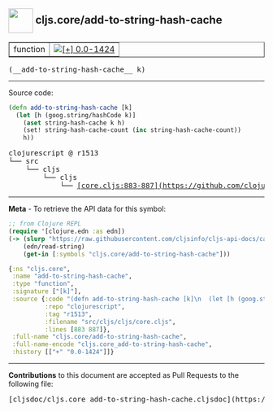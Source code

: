 ## <img width="48px" valign="middle" src="http://i.imgur.com/Hi20huC.png"> cljs.core/add-to-string-hash-cache

 <table border="1">
<tr>

<td>function</td>
<td><a href="https://github.com/cljsinfo/cljs-api-docs/tree/0.0-1424"><img valign="middle" alt="[+] 0.0-1424" src="https://img.shields.io/badge/+-0.0--1424-lightgrey.svg"></a> </td>
</tr>
</table>

 <samp>
(__add-to-string-hash-cache__ k)<br>
</samp>

---





Source code:

```clj
(defn add-to-string-hash-cache [k]
  (let [h (goog.string/hashCode k)]
    (aset string-hash-cache k h)
    (set! string-hash-cache-count (inc string-hash-cache-count))
    h))
```

 <pre>
clojurescript @ r1513
└── src
    └── cljs
        └── cljs
            └── <ins>[core.cljs:883-887](https://github.com/clojure/clojurescript/blob/r1513/src/cljs/cljs/core.cljs#L883-L887)</ins>
</pre>


---

__Meta__ - To retrieve the API data for this symbol:

```clj
;; from Clojure REPL
(require '[clojure.edn :as edn])
(-> (slurp "https://raw.githubusercontent.com/cljsinfo/cljs-api-docs/catalog/cljs-api.edn")
    (edn/read-string)
    (get-in [:symbols "cljs.core/add-to-string-hash-cache"]))
```

```clj
{:ns "cljs.core",
 :name "add-to-string-hash-cache",
 :type "function",
 :signature ["[k]"],
 :source {:code "(defn add-to-string-hash-cache [k]\n  (let [h (goog.string/hashCode k)]\n    (aset string-hash-cache k h)\n    (set! string-hash-cache-count (inc string-hash-cache-count))\n    h))",
          :repo "clojurescript",
          :tag "r1513",
          :filename "src/cljs/cljs/core.cljs",
          :lines [883 887]},
 :full-name "cljs.core/add-to-string-hash-cache",
 :full-name-encode "cljs.core_add-to-string-hash-cache",
 :history [["+" "0.0-1424"]]}

```

---

__Contributions__ to this document are accepted as Pull Requests to the following file:

 <pre>
[cljsdoc/cljs.core_add-to-string-hash-cache.cljsdoc](https://github.com/cljsinfo/cljs-api-docs/blob/master/cljsdoc/cljs.core_add-to-string-hash-cache.cljsdoc)
</pre>

